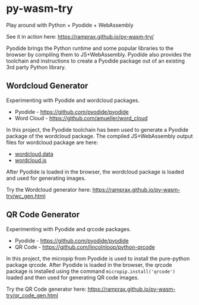# py-wasm-try
Play around with Python + Pyodide + WebAssembly

See it in action here: https://ramprax.github.io/py-wasm-try/

Pyodide brings the Python runtime and some popular libraries to the browser by compiling them to JS+WebAssembly. Pyodide also provides the toolchain and instructions to create a Pyodide package out of an existing 3rd party Python library.

## Wordcloud Generator
Experimenting with Pyodide and wordcloud packages.
- Pyodide - https://github.com/pyodide/pyodide
- Word Cloud - https://github.com/amueller/word_cloud

In this project, the Pyodide toolchain has been used to generate a Pyodide package of the wordcloud package. The compiled JS+WebAssembly output files for wordcloud package are here:
- [wordcloud.data](https://github.com/ramprax/py-wasm-try/tree/master/packages/wordcloud.data)
- [wordcloud.js](https://github.com/ramprax/py-wasm-try/tree/master/packages/wordcloud.js)

After Pyodide is loaded in the browser, the wordcloud package is loaded and used for generating images.

Try the Wordcloud generator here: https://ramprax.github.io/py-wasm-try/wc_gen.html

## QR Code Generator
Experimenting with Pyodide and qrcode packages.
- Pyodide - https://github.com/pyodide/pyodide
- QR Code - https://github.com/lincolnloop/python-qrcode

In this project, the micropip from Pyodide is used to install the pure-python package qrcode.
After Pyodide is loaded in the browser, the qrcode package is installed using the command `micropip.install('qrcode')` loaded and then used for generating QR code images.

Try the QR Code generator here: https://ramprax.github.io/py-wasm-try/qr_code_gen.html
